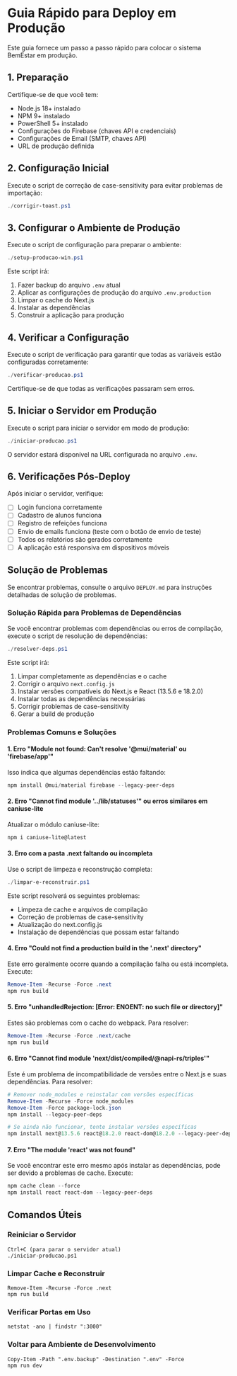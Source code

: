 # Guia Rápido para Deploy em Produção

Este guia fornece um passo a passo rápido para colocar o sistema BemEstar em produção.

## 1. Preparação

Certifique-se de que você tem:
- Node.js 18+ instalado
- NPM 9+ instalado
- PowerShell 5+ instalado
- Configurações do Firebase (chaves API e credenciais)
- Configurações de Email (SMTP, chaves API)
- URL de produção definida

## 2. Configuração Inicial

Execute o script de correção de case-sensitivity para evitar problemas de importação:

```powershell
./corrigir-toast.ps1
```

## 3. Configurar o Ambiente de Produção

Execute o script de configuração para preparar o ambiente:

```powershell
./setup-producao-win.ps1
```

Este script irá:
1. Fazer backup do arquivo `.env` atual
2. Aplicar as configurações de produção do arquivo `.env.production`
3. Limpar o cache do Next.js
4. Instalar as dependências
5. Construir a aplicação para produção

## 4. Verificar a Configuração

Execute o script de verificação para garantir que todas as variáveis estão configuradas corretamente:

```powershell
./verificar-producao.ps1
```

Certifique-se de que todas as verificações passaram sem erros.

## 5. Iniciar o Servidor em Produção

Execute o script para iniciar o servidor em modo de produção:

```powershell
./iniciar-producao.ps1
```

O servidor estará disponível na URL configurada no arquivo `.env`.

## 6. Verificações Pós-Deploy

Após iniciar o servidor, verifique:

- [ ] Login funciona corretamente
- [ ] Cadastro de alunos funciona
- [ ] Registro de refeições funciona
- [ ] Envio de emails funciona (teste com o botão de envio de teste)
- [ ] Todos os relatórios são gerados corretamente
- [ ] A aplicação está responsiva em dispositivos móveis

## Solução de Problemas

Se encontrar problemas, consulte o arquivo `DEPLOY.md` para instruções detalhadas de solução de problemas.

### Solução Rápida para Problemas de Dependências

Se você encontrar problemas com dependências ou erros de compilação, execute o script de resolução de dependências:

```powershell
./resolver-deps.ps1
```

Este script irá:
1. Limpar completamente as dependências e o cache
2. Corrigir o arquivo `next.config.js`
3. Instalar versões compatíveis do Next.js e React (13.5.6 e 18.2.0)
4. Instalar todas as dependências necessárias
5. Corrigir problemas de case-sensitivity
6. Gerar a build de produção

### Problemas Comuns e Soluções

#### 1. Erro "Module not found: Can't resolve '@mui/material' ou 'firebase/app'"

Isso indica que algumas dependências estão faltando:

```powershell
npm install @mui/material firebase --legacy-peer-deps
```

#### 2. Erro "Cannot find module '../lib/statuses'" ou erros similares em caniuse-lite

Atualizar o módulo caniuse-lite:

```powershell
npm i caniuse-lite@latest
```

#### 3. Erro com a pasta .next faltando ou incompleta

Use o script de limpeza e reconstrução completa:

```powershell
./limpar-e-reconstruir.ps1
```

Este script resolverá os seguintes problemas:
- Limpeza de cache e arquivos de compilação
- Correção de problemas de case-sensitivity
- Atualização do next.config.js
- Instalação de dependências que possam estar faltando

#### 4. Erro "Could not find a production build in the '.next' directory"

Este erro geralmente ocorre quando a compilação falha ou está incompleta. Execute:

```powershell
Remove-Item -Recurse -Force .next
npm run build
```

#### 5. Erro "unhandledRejection: [Error: ENOENT: no such file or directory]"

Estes são problemas com o cache do webpack. Para resolver:

```powershell
Remove-Item -Recurse -Force .next/cache
npm run build
```

#### 6. Erro "Cannot find module 'next/dist/compiled/@napi-rs/triples'"

Este é um problema de incompatibilidade de versões entre o Next.js e suas dependências. Para resolver:

```powershell
# Remover node_modules e reinstalar com versões específicas
Remove-Item -Recurse -Force node_modules
Remove-Item -Force package-lock.json
npm install --legacy-peer-deps

# Se ainda não funcionar, tente instalar versões específicas
npm install next@13.5.6 react@18.2.0 react-dom@18.2.0 --legacy-peer-deps
```

#### 7. Erro "The module 'react' was not found"

Se você encontrar este erro mesmo após instalar as dependências, pode ser devido a problemas de cache. Execute:

```powershell
npm cache clean --force
npm install react react-dom --legacy-peer-deps
```

## Comandos Úteis

### Reiniciar o Servidor
```
Ctrl+C (para parar o servidor atual)
./iniciar-producao.ps1
```

### Limpar Cache e Reconstruir
```
Remove-Item -Recurse -Force .next
npm run build
```

### Verificar Portas em Uso
```
netstat -ano | findstr ":3000"
```

### Voltar para Ambiente de Desenvolvimento
```
Copy-Item -Path ".env.backup" -Destination ".env" -Force
npm run dev
``` 